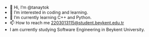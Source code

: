 - 👋 Hi, I’m @tanaytok
- 👀 I’m interested in coding and learning.
- 🌱 I’m currently learning C++ and Python.
- 📫 How to reach me 2203013115@student.beykent.edu.tr
- I am currently studying Software Engineering in Beykent University.

<!---
tanaytok/tanaytok is a ✨ special ✨ repository because its `README.md` (this file) appears on your GitHub profile.
You can click the Preview link to take a look at your changes.
--->
